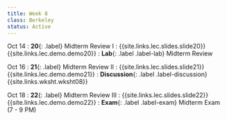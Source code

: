 ```yaml
---
title: Week 8
class: Berkeley
status: Active
---
```


Oct 14
: **20**{: .label} Midterm Review I
    : {{site.links.lec.slides.slide20}} {{site.links.lec.demo.demo20}}
: **Lab**{: .label .label-lab} Midterm Review     


Oct 16
: **21**{: .label} Midterm Review II
    : {{site.links.lec.slides.slide21}} {{site.links.lec.demo.demo21}}
: **Discussion**{: .label .label-discussion} {{site.links.wksht.wksht08}}
    

Oct 18
: **22**{: .label} Midterm Review III
    : {{site.links.lec.slides.slide22}} {{site.links.lec.demo.demo22}}
: **Exam**{: .label .label-exam} Midterm Exam (7 - 9 PM)

